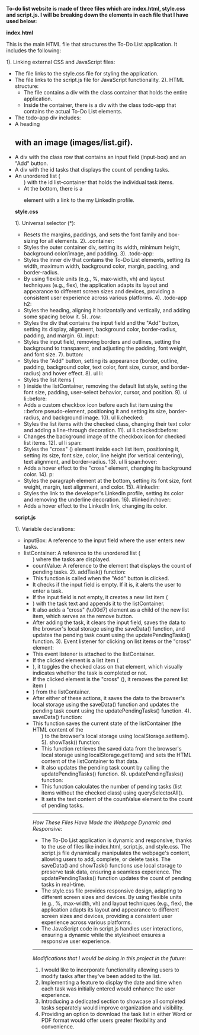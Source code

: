 **To-do list website is made of three files which are index.html, style.css and script.js. I will be breaking down the elements in each file that I have used below:**

 **index.html**

This is the main HTML file that structures the To-Do List application. It includes the following:

1). Linking external CSS and JavaScript files:
* The file links to the style.css file for styling the application.
* The file links to the script.js file for JavaScript functionality.
2). HTML structure:
  * The file contains a div with the class container that holds the entire application.
  * Inside the container, there is a div with the class todo-app that contains the actual To-Do List elements.
* The todo-app div includes:
 * A heading <h2> with an image (images/list.gif).
 * A div with the class row that contains an input field (input-box) and an "Add" button.
 * A div with the id tasks that displays the count of pending tasks.
 * An unordered list (<ul>) with the id list-container that holds the individual task items.
 * At the bottom, there is a <p> element with a link to the my LinkedIn profile.

**style.css**

1). Universal selector (*):
* Resets the margins, paddings, and sets the font family and box-sizing for all elements.
2). .container:
* Styles the outer container div, setting its width, minimum height, background color/image, and padding.
3). .todo-app:
* Styles the inner div that contains the To-Do List elements, setting its width, maximum width, background color, margin, padding, and border-radius.
* By using flexible units (e.g., %, max-width, vh) and layout techniques (e.g., flex), the application adapts its layout and appearance to different screen sizes and devices, providing a consistent user experience across various platforms.
4). .todo-app h2:
* Styles the heading, aligning it horizontally and vertically, and adding some spacing below it.
5). .row:
* Styles the div that contains the input field and the "Add" button, setting its display, alignment, background color, border-radius, padding, and margin.
6). input:
* Styles the input field, removing borders and outlines, setting the background to transparent, and adjusting the padding, font weight, and font size.
7). button:
* Styles the "Add" button, setting its appearance (border, outline, padding, background color, text color, font size, cursor, and border-radius) and hover effect.
8). ul li:
* Styles the list items (<li>) inside the listContainer, removing the default list style, setting the font size, padding, user-select behavior, cursor, and position.
9). ul li::before:
* Adds a custom checkbox icon before each list item using the ::before pseudo-element, positioning it and setting its size, border-radius, and background image.
10). ul li.checked:
* Styles the list items with the checked class, changing their text color and adding a line-through decoration.
11). ul li.checked::before:
* Changes the background image of the checkbox icon for checked list items.
12). ul li span:
* Styles the "cross" (<span>) element inside each list item, positioning it, setting its size, font size, color, line height (for vertical centering), text alignment, and border-radius.
13). ul li span:hover:
* Adds a hover effect to the "cross" element, changing its background color.
14). p:
* Styles the paragraph element at the bottom, setting its font size, font weight, margin, text alignment, and color.
15). #linkedin:
* Styles the link to the developer's LinkedIn profile, setting its color and removing the underline decoration.
16). #linkedin:hover:
* Adds a hover effect to the LinkedIn link, changing its color.
  
**script.js**

1). Variable declarations:
* inputBox: A reference to the input field where the user enters new tasks.
* listContainer: A reference to the unordered list (<ul>) where the tasks are displayed.
* countValue: A reference to the <span> element that displays the count of pending tasks.
2). addTask() function:
* This function is called when the "Add" button is clicked.
* It checks if the input field is empty. If it is, it alerts the user to enter a task.
* If the input field is not empty, it creates a new list item (<li>) with the task text and appends it to the listContainer.
* It also adds a "cross" (\u00d7) element as a child of the new list item, which serves as the remove button.
* After adding the task, it clears the input field, saves the data to the browser's local storage using the saveData() function, and updates the pending task count using the updatePendingTasks() function.
3). Event listener for clicking on list items or the "cross" element:
* This event listener is attached to the listContainer.
* If the clicked element is a list item (<li>), it toggles the checked class on that element, which visually indicates whether the task is completed or not.
* If the clicked element is the "cross" (<span>), it removes the parent list item (<li>) from the listContainer.
* After either of these actions, it saves the data to the browser's local storage using the saveData() function and updates the pending task count using the updatePendingTasks() function.
4). saveData() function:
* This function saves the current state of the listContainer (the HTML content of the <ul>) to the browser's local storage using localStorage.setItem().
5). showTask() function:
* This function retrieves the saved data from the browser's local storage using localStorage.getItem() and sets the HTML content of the listContainer to that data.
* It also updates the pending task count by calling the updatePendingTasks() function.
6). updatePendingTasks() function:
* This function calculates the number of pending tasks (list items without the checked class) using querySelectorAll().
* It sets the text content of the countValue element to the count of pending tasks.

--------------------------------------------------------------------------------------------------------------------------------------------------------------------------------------
*How These Files Have Made the Webpage Dynamic and Responsive:*

* The To-Do List application is dynamic and responsive, thanks to the use of files like index.html, script.js, and style.css. The script.js file dynamically manipulates the webpage's content, allowing users to add, complete, or delete tasks. The saveData() and showTask() functions use local storage to preserve task data, ensuring a seamless experience. The updatePendingTasks() function updates the count of pending tasks in real-time.
* The style.css file provides responsive design, adapting to different screen sizes and devices. By using flexible units (e.g., %, max-width, vh) and layout techniques (e.g., flex), the application adapts its layout and appearance to different screen sizes and devices, providing a consistent user experience across various platforms.
* The JavaScript code in script.js handles user interactions, ensuring a dynamic while the stylesheet ensures a responsive user experience.
----------------------------------------------------------------------------------------------------------------------------------------------------------------------------------------
*Modifications that I would be doing in this project in the future:* 
1. I would like to incorporate functionality allowing users to modify tasks after they've been added to the list.
2. Implementing a feature to display the date and time when each task was initially entered would enhance the user experience.
3. Introducing a dedicated section to showcase all completed tasks separately would improve organization and visibility.
4. Providing an option to download the task list in either Word or PDF format would offer users greater flexibility and convenience.
